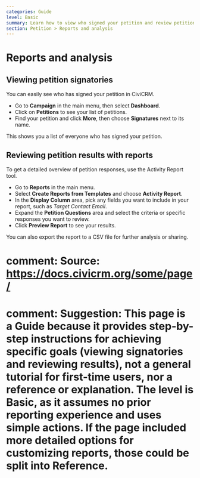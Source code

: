 ```yaml
---
categories: Guide
level: Basic
summary: Learn how to view who signed your petition and review petition results using reports in CiviCRM.
section: Petition > Reports and analysis
---
```


# Reports and analysis

## Viewing petition signatories

You can easily see who has signed your petition in CiviCRM.

- Go to **Campaign** in the main menu, then select **Dashboard**.
- Click on **Petitions** to see your list of petitions.
- Find your petition and click **More**, then choose **Signatures** next to its name.

This shows you a list of everyone who has signed your petition.

## Reviewing petition results with reports

To get a detailed overview of petition responses, use the Activity Report tool.

- Go to **Reports** in the main menu.
- Select **Create Reports from Templates** and choose **Activity Report**.
- In the **Display Column** area, pick any fields you want to include in your report, such as *Target Contact Email*.
- Expand the **Petition Questions** area and select the criteria or specific responses you want to review.
- Click **Preview Report** to see your results.

You can also export the report to a CSV file for further analysis or sharing.

# comment: Source: https://docs.civicrm.org/some/page/
# comment: Suggestion: This page is a Guide because it provides step-by-step instructions for achieving specific goals (viewing signatories and reviewing results), not a general tutorial for first-time users, nor a reference or explanation. The level is Basic, as it assumes no prior reporting experience and uses simple actions. If the page included more detailed options for customizing reports, those could be split into Reference.